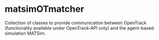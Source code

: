 # matsimOTmatcher
Collection of classes to provide communication between OpenTrack (functionality available under OpenTrack-API only) and the agent-based simulation MATSim. 


